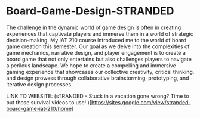 # Board-Game-Design-STRANDED

The challenge in the dynamic world of game design is often in creating experiences that captivate players and immerse them in a world of strategic decision-making. My IAT 210 course introduced me to the world of board game creation this semester. Our goal as we delve into the complexities of game mechanics, narrative design, and player engagement is to create a board game that not only entertains but also challenges players to navigate a perilous landscape. We hope to create a compelling and immersive gaming experience that showcases our collective creativity, critical thinking, and design prowess through collaborative brainstorming, prototyping, and iterative design processes.

LINK TO WEBSITE: (sTRANDED - Stuck in a vacation gone wrong? Time to put those survival videos to use! )[https://sites.google.com/view/stranded-board-game-iat-210/home]
